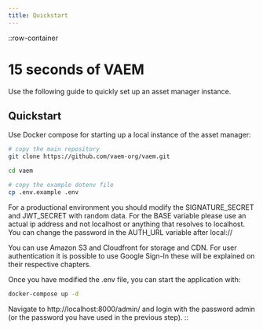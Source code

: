 ```yaml
---
title: Quickstart
---
```


::row-container
# 15 seconds of VAEM
Use the following guide to quickly set up an asset manager instance.

## Quickstart
Use Docker compose for starting up a local instance of the asset manager:

```bash
# copy the main repository
git clone https://github.com/vaem-org/vaem.git

cd vaem

# copy the example dotenv file
cp .env.example .env
```

For a productional environment you should modify the SIGNATURE_SECRET and JWT_SECRET with random data.
For the BASE variable please use an actual ip address and not localhost or anything that resolves to localhost.
You can change the password in the AUTH_URL variable after local://

You can use Amazon S3 and Cloudfront for storage and CDN. For user authentication it is possible to use
Google Sign-In these will be explained on their respective chapters.

Once you have modified the .env file, you can start the application with:
```bash
docker-compose up -d
```
Navigate to http://localhost:8000/admin/ and login with the password admin (or the password you have used in the previous step).
::
